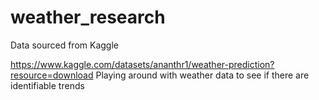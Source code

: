 # weather_research

Data sourced from Kaggle

https://www.kaggle.com/datasets/ananthr1/weather-prediction?resource=download
Playing around with weather data to see if there are identifiable trends
